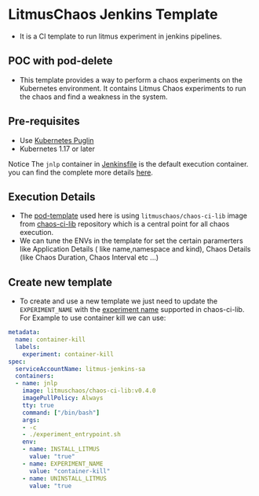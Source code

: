 # LitmusChaos Jenkins Template

- It is a  CI template to run litmus experiment in jenkins pipelines.

## POC with pod-delete

- This template provides a way to perform a chaos experiments on the Kubernetes environment. It contains Litmus Chaos experiments to run the chaos and find a weakness in the system.

## Pre-requisites

- Use [Kubernetes Puglin](https://plugins.jenkins.io/kubernetes/)
- Kubernetes 1.17 or later

Notice The `jnlp` container in [Jenkinsfile](https://github.com/uditgaurav/jenkins-template/blob/5d01d58d0186d3b91c3b93ea49e0eee6ed5f70f2/Jenkinsfile#L10) is the default execution container. you can find the complete more details [here](https://github.com/jflowers/spring-petclinic/blob/blog-jenkins-agents-through-aggregation/Jenkinsfile).

## Execution Details

- The [pod-template](https://github.com/uditgaurav/jenkins-template/blob/master/pod-delete.yaml) used here is using `litmuschaos/chaos-ci-lib` image from [chaos-ci-lib](https://github.com/litmuschaos/chaos-ci-lib) repository which is a central point for all chaos execution.
- We can tune the ENVs in the template for set the certain paramerters like Application Details ( like name,namespace and kind), Chaos Details (like Chaos Duration, Chaos Interval etc ...)

## Create new template

- To create and use a new template we just need to update the `EXPERIMENT_NAME` with the [experiment name](https://github.com/litmuschaos/chaos-ci-lib/tree/master/experiments) supported in chaos-ci-lib. For Example to use container kill we can use:

```yaml
metadata:
  name: container-kill
  labels:
    experiment: container-kill
spec:
  serviceAccountName: litmus-jenkins-sa
  containers:
  - name: jnlp
    image: litmuschaos/chaos-ci-lib:v0.4.0
    imagePullPolicy: Always
    tty: true
    command: ["/bin/bash"]
    args:
    - -c 
    - ./experiment_entrypoint.sh
    env:
    - name: INSTALL_LITMUS
      value: "true"
    - name: EXPERIMENT_NAME
      value: "container-kill"
    - name: UNINSTALL_LITMUS
      value: "true
```

